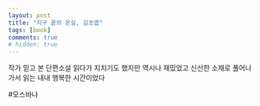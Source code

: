 ```yaml
---
layout: post
title: "지구 끝의 온실, 김초엽"
tags: [book]
comments: true
# hidden: true
--- 
```


작가 믿고 본 단편소설
읽다가 지치기도 했지만 역시나 재밌었고 
신선한 소재로 풀어나가서 읽는 내내 행복한 시간이었다

#모스바나